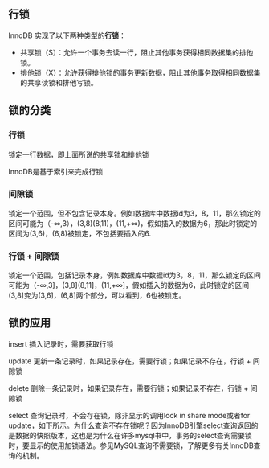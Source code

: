 ## 行锁

InnoDB 实现了以下两种类型的**行锁**：

- 共享锁（S）：允许一个事务去读一行，阻止其他事务获得相同数据集的排他锁。
- 排他锁（X）：允许获得排他锁的事务更新数据，阻止其他事务取得相同数据集的共享读锁和排他写锁。

## 锁的分类

### 行锁
锁定一行数据，即上面所说的共享锁和排他锁

InnoDB是基于索引来完成行锁

### 间隙锁
锁定一个范围，但不包含记录本身。例如数据库中数据id为3，8，11，那么锁定的区间可能为（-∞,3），(3,8)(8,11)，(11,+∞)，假如插入的数据为6，那此时锁定的区间为(3,6)，(6,8)被锁定，不包括要插入的6.
### 行锁 + 间隙锁
锁定一个范围，包括记录本身，例如数据库中数据id为3，8，11，那么锁定的区间可能为（-∞,3]，(3,8](8,11]，(11,+∞]，假如插入的数据为6，此时锁定的区间(3,8]变为(3,6]，(6,8]两个部分，可以看到，6也被锁定。

## 锁的应用

insert 插入记录时，需要获取行锁

update 更新一条记录时，如果记录存在，需要行锁；如果记录不存在，行锁 + 间隙锁

delete 删除一条记录时，如果记录存在，需要行锁；如果记录不存在，行锁 + 间隙锁

select 查询记录时，不会存在锁，除非显示的调用lock in share mode或者for update，如下所示。为什么查询不存在锁呢？因为InnoDB引擎select查询返回的是数据的快照版本，这也是为什么在许多mysql书中，事务的select查询需要锁时，要显示的使用加锁语法。参见MySQL查询不需要锁，了解更多有关InnoDB查询的机制。

